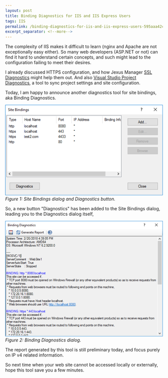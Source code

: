 ```yaml
---
layout: post
title: Binding Diagnostics for IIS and IIS Express Users
tags: IIS
permalink: /binding-diagnostics-for-iis-and-iis-express-users-595aaa42cbbd
excerpt_separator: <!--more-->
---
```

The complexity of IIS makes it difficult to learn (nginx and Apache are not exceptionally easy either). So many web developers (ASP.NET or not) can find it hard to understand certain concepts, and such might lead to the configuration failing to meet their desires.
<!--more-->

I already discussed HTTPS configuration, and how Jexus Manager [SSL Diagnostics](https://halfblood.pro/jexus-manager-built-in-ssl-diagnostics-for-iis-and-iis-express-69128ad1c4fb) might help them out. And also [Visual Studio Project Diagnostics](https://halfblood.pro/jexus-manager-recent-changes-to-save-the-world-ada896d098aa), a tool to sync project settings and site configuration.

Today, I am happy to announce another diagnostics tool for site bindings, aka Binding Diagnostics.

![img-description](/images/binding-diagnostics-button.png)
_Figure 1: Site Bindings dialog and Diagnostics button._

So, a new button "Diagnostics" has been added to the Site Bindings dialog, leading you to the Diagnostics dialog itself,

![img-description](/images/binding-diagnostics-dialog.png)
_Figure 2: Binding Diagnostics dialog._

The report generated by this tool is still preliminary today, and focus purely on IP v4 related information.

So next time when your web site cannot be accessed locally or externally, hope this tool save you a few minutes.
